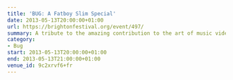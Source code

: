 ```yaml
---
title: 'BUG: A Fatboy Slim Special'
date: 2013-05-13T20:00:00+01:00
url: https://brightonfestival.org/event/497/
summary: A tribute to the amazing contribution to the art of music video by Norman Cook – better known as that giant of British dance music Fatboy Slim – presented by comedian, writer, director and video fanatic Adam Buxton.
category:
- Bug
start: 2013-05-13T20:00:00+01:00
end: 2013-05-13T21:00:00+01:00
venue_id: 9c2xrvf6+fr
---
```


